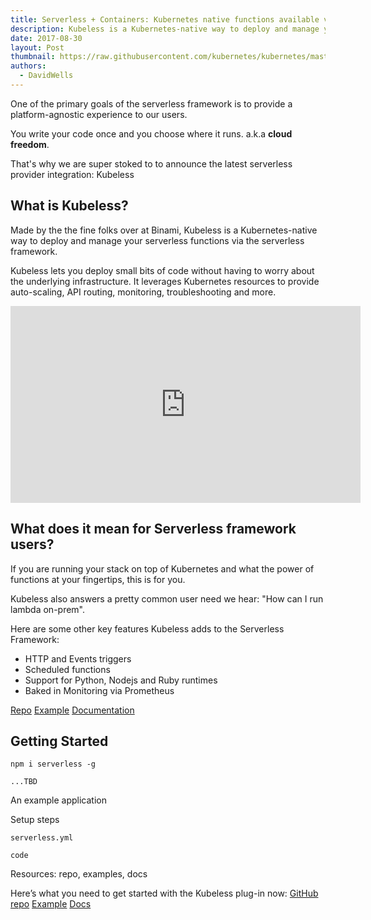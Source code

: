 ```yaml
---
title: Serverless + Containers: Kubernetes native functions available via Kubeless
description: Kubeless is a Kubernetes-native way to deploy and manage your serverless functions via the serverless framework
date: 2017-08-30
layout: Post
thumbnail: https://raw.githubusercontent.com/kubernetes/kubernetes/master/logo/logo.png
authors:
  - DavidWells
---
```


One of the primary goals of the serverless framework is to provide a platform-agnostic experience to our users.

You write your code once and you choose where it runs. a.k.a **cloud freedom**.

That's why we are super stoked to to announce the latest serverless provider integration: Kubeless

## What is Kubeless?

Made by the the fine folks over at Binami, Kubeless is a Kubernetes-native way to deploy and manage your serverless functions via the serverless framework.

Kubeless lets you deploy small bits of code without having to worry about the underlying infrastructure. It leverages Kubernetes resources to provide auto-scaling, API routing, monitoring, troubleshooting and more.

<iframe width="560" height="315" src="https://www.youtube.com/embed/ROA7Ig7tD5s" frameborder="0" allowfullscreen></iframe>

## What does it mean for Serverless framework users?

If you are running your stack on top of Kubernetes and what the power of functions at your fingertips, this is for you.

Kubeless also answers a pretty common user need we hear: "How can I run lambda on-prem".

Here are some other key features Kubeless adds to the Serverless Framework:

- HTTP and Events triggers
- Scheduled functions
- Support for Python, Nodejs and Ruby runtimes
- Baked in Monitoring via Prometheus

[Repo](https://github.com/kubeless/kubeless)
[Example](https://github.com/kubeless/kubeless/tree/master/examples)
[Documentation](https://serverless.com/framework/docs/providers/kubeless/)

## Getting Started

```
npm i serverless -g

...TBD
```


An example application

Setup steps

`serverless.yml`

`code`

Resources: repo, examples, docs

Here’s what you need to get started with the Kubeless plug-in now:
[GitHub repo](https://github.com/kubeless/kubeless)
[Example](https://github.com/kubeless/kubeless/tree/master/examples)
[Docs](https://serverless.com/framework/docs/providers/kubeless/)
